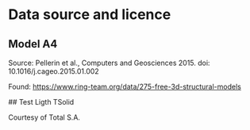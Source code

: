 # Data source and licence

## Model A4

Source: Pellerin et al., Computers and Geosciences 2015. doi: 10.1016/j.cageo.2015.01.002

Found: https://www.ring-team.org/data/275-free-3d-structural-models

## Test Ligth TSolid

Courtesy of Total S.A.

